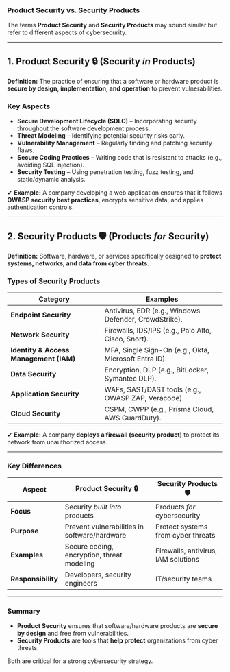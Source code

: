 ### **Product Security vs. Security Products**  

The terms **Product Security** and **Security Products** may sound similar but refer to different aspects of cybersecurity.  

---

## **1. Product Security 🔒 (Security *in* Products)**  
**Definition:** The practice of ensuring that a software or hardware product is **secure by design, implementation, and operation** to prevent vulnerabilities.  

### **Key Aspects**  
- **Secure Development Lifecycle (SDLC)** – Incorporating security throughout the software development process.  
- **Threat Modeling** – Identifying potential security risks early.  
- **Vulnerability Management** – Regularly finding and patching security flaws.  
- **Secure Coding Practices** – Writing code that is resistant to attacks (e.g., avoiding SQL injection).  
- **Security Testing** – Using penetration testing, fuzz testing, and static/dynamic analysis.  

✔ **Example:** A company developing a web application ensures that it follows **OWASP security best practices**, encrypts sensitive data, and applies authentication controls.  

---

## **2. Security Products 🛡️ (Products *for* Security)**  
**Definition:** Software, hardware, or services specifically designed to **protect systems, networks, and data from cyber threats**.  

### **Types of Security Products**  
| **Category**         | **Examples** |
|----------------------|-------------|
| **Endpoint Security** | Antivirus, EDR (e.g., Windows Defender, CrowdStrike). |
| **Network Security** | Firewalls, IDS/IPS (e.g., Palo Alto, Cisco, Snort). |
| **Identity & Access Management (IAM)** | MFA, Single Sign-On (e.g., Okta, Microsoft Entra ID). |
| **Data Security** | Encryption, DLP (e.g., BitLocker, Symantec DLP). |
| **Application Security** | WAFs, SAST/DAST tools (e.g., OWASP ZAP, Veracode). |
| **Cloud Security** | CSPM, CWPP (e.g., Prisma Cloud, AWS GuardDuty). |

✔ **Example:** A company **deploys a firewall (security product)** to protect its network from unauthorized access.  

---

### **Key Differences**  

| Aspect | Product Security 🔒 | Security Products 🛡️ |
|--------|--------------------|--------------------|
| **Focus** | Security *built into* products | Products *for* cybersecurity |
| **Purpose** | Prevent vulnerabilities in software/hardware | Protect systems from cyber threats |
| **Examples** | Secure coding, encryption, threat modeling | Firewalls, antivirus, IAM solutions |
| **Responsibility** | Developers, security engineers | IT/security teams |

---

### **Summary**  
- **Product Security** ensures that software/hardware products are **secure by design** and free from vulnerabilities.  
- **Security Products** are tools that **help protect** organizations from cyber threats.  

Both are critical for a strong cybersecurity strategy.

